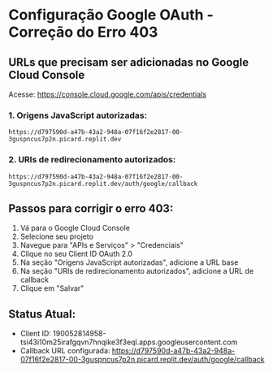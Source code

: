 # Configuração Google OAuth - Correção do Erro 403

## URLs que precisam ser adicionadas no Google Cloud Console

Acesse: https://console.cloud.google.com/apis/credentials

### 1. Origens JavaScript autorizadas:
```
https://d797590d-a47b-43a2-948a-07f16f2e2817-00-3guspncus7p2n.picard.replit.dev
```

### 2. URIs de redirecionamento autorizados:
```
https://d797590d-a47b-43a2-948a-07f16f2e2817-00-3guspncus7p2n.picard.replit.dev/auth/google/callback
```

## Passos para corrigir o erro 403:

1. Vá para o Google Cloud Console
2. Selecione seu projeto
3. Navegue para "APIs e Serviços" > "Credenciais"
4. Clique no seu Client ID OAuth 2.0
5. Na seção "Origens JavaScript autorizadas", adicione a URL base
6. Na seção "URIs de redirecionamento autorizados", adicione a URL de callback
7. Clique em "Salvar"

## Status Atual:
- Client ID: 190052814958-tsi43i10m25irafgqvn7hnqike3f3eql.apps.googleusercontent.com
- Callback URL configurada: https://d797590d-a47b-43a2-948a-07f16f2e2817-00-3guspncus7p2n.picard.replit.dev/auth/google/callback